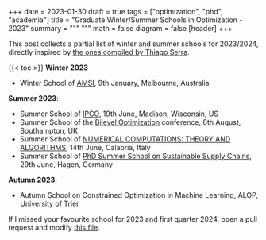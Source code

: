 +++
date = 2023-01-30
draft = true
tags = ["optimization", "phd", "academia"]
title = "Graduate Winter/Summer Schools in Optimization - 2023"
summary = """
"""
math = false
diagram = false
[header]
+++

This post collects a partial list of winter and summer schools for 2023/2024, directly inspired by
[the ones compiled by Thiago Serra](https://thiagoserra.com/2020/01/19/summer-2020-schools-on-algorithms-data-science-machine-learning-networks-optimization-transportation-and-other-relevant-topics-in-operations-research/).

{{< toc >}}
**Winter 2023**

- Winter School of [AMSI](https://ss.amsi.org.au/), 9th January, Melbourne, Australia

**Summer 2023**:

- Summer School of [IPCO](https://optimization.discovery.wisc.edu/ipco-2023-madison/), 19th June, Madison, Wisconsin, US
- Summer School of the [Bilevel Optimization](https://www.bilevelconference2023.org/summer-school) conference, 8th August, Southampton, UK
- Summer School of [NUMERICAL COMPUTATIONS: THEORY AND ALGORITHMS](https://www.numta.org/), 14th June, Calabria, Italy
- Summer School of [PhD Summer School on Sustainable Supply Chains](https://www.fernuni-hagen.de/produktion-logistik/forschung/veranstaltungen/PhD_Summer_School.shtml), 29th June, Hagen, Germany

**Autumn 2023**:

- Autumn School on Constrained Optimization in Machine Learning, ALOP, University of Trier

If I missed your favourite school for 2023 and first quarter 2024, open a pull request and modify [this file](https://github.com/matbesancon/hugo-site/blob/master/content/post/2023-01-schools23.markdown).
